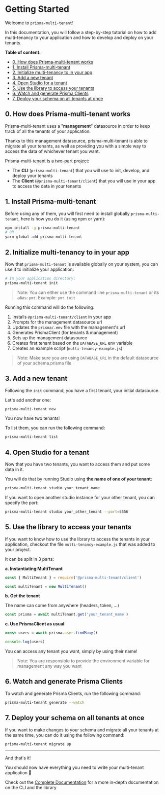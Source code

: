 # Getting Started

Welcome to `prisma-multi-tenant`!

In this documentation, you will follow a step-by-step tutorial on how to add multi-tenancy to your application and how to develop and deploy on your tenants.

**Table of content:**

- [0. How does Prisma-multi-tenant works](#0-how-does-prisma-multi-tenant-works)
- [1. Install Prisma-multi-tenant](#1-install-prisma-multi-tenant)
- [2. Initialize multi-tenancy to in your app](#2-initialize-multi-tenancy-to-in-your-app)
- [3. Add a new tenant](#3-add-a-new-tenant)
- [4. Open Studio for a tenant](#4-open-studio-for-a-tenant)
- [5. Use the library to access your tenants](#5-use-the-library-to-access-your-tenants)
- [6. Watch and generate Prisma Clients](#6-watch-and-generate-prisma-clients)
- [7. Deploy your schema on all tenants at once](#7-deploy-your-schema-on-all-tenants-at-once)

## 0. How does Prisma-multi-tenant works

Prisma-multi-tenant uses a "**management**" datasource in order to keep track of all the tenants of your application.

Thanks to this management datasource, prisma-multi-tenant is able to migrate all your tenants, as well as providing you with a simple way to access the data of whichever tenant you want.

Prisma-multi-tenant is a two-part project:

- The **CLI** (`prisma-multi-tenant`) that you will use to init, develop, and deploy your tenants
- The **Client** (`@prisma-multi-tenant/client`) that you will use in your app to access the data in your tenants

## 1. Install Prisma-multi-tenant

Before using any of them, you will first need to install globally `prisma-multi-tenant`, here is how you do it (using npm or yarn):

```sh
npm install -g prisma-multi-tenant
# OR
yarn global add prisma-multi-tenant
```

## 2. Initialize multi-tenancy to in your app

Now that `prisma-multi-tenant` is available globally on your system, you can use it to initialize your application:

```sh
# In your application directory:
prisma-multi-tenant init
```

> Note: You can either use the command line `prisma-multi-tenant` or its alias: `pmt`. Example: `pmt init`

Running this command will do the following:

1. Installs `@prisma-multi-tenant/client` in your app
2. Prompts for the management datasource url
3. Updates the `prisma/.env` file with the management's url
4. Generates PrismaClient (for tenants & management)
5. Sets up the management datasource
6. Creates first tenant based on the `DATABASE_URL` env variable
7. Creates an example script (`multi-tenancy-example.js`)

> Note: Make sure you are using `DATABASE_URL` in the default datasource of your schema.prisma file

## 3. Add a new tenant

Following the `init` command, you have a first tenant, your initial datasource.

Let's add another one:

```sh
prisma-multi-tenant new
```

You now have two tenants!

To list them, you can run the following command:

```sh
prisma-multi-tenant list
```

## 4. Open Studio for a tenant

Now that you have two tenants, you want to access them and put some data in it.

You will do that by running Studio using **the name of one of your tenant**:

```sh
prisma-multi-tenant studio your_tenant_name
```

If you want to open another studio instance for your other tenant, you can specify the port:

```sh
prisma-multi-tenant studio your_other_tenant --port=5556
```

## 5. Use the library to access your tenants

If you want to know how to use the library to access the tenants in your application, checkout the file `multi-tenancy-example.js` that was added to your project.

It can be split in 3 parts:

**a. Instantiating MultiTenant**

```js
const { MultiTenant } = require('@prisma-multi-tenant/client')

const multiTenant = new MultiTenant()
```

**b. Get the tenant**

The name can come from anywhere (headers, token, ...)

```js
const prisma = await multiTenant.get('your_tenant_name')
```

**c. Use PrismaClient as usual**

```js
const users = await prisma.user.findMany()

console.log(users)
```

You can access any tenant you want, simply by using their name!

> Note: You are responsible to provide the environment variable for management any way you want

## 6. Watch and generate Prisma Clients

To watch and generate Prisma Clients, run the following command:

```sh
prisma-multi-tenant generate --watch
```

## 7. Deploy your schema on all tenants at once

If you want to make changes to your schema and migrate all your tenants at the same time, you can do it using the following command:

```sh
prisma-multi-tenant migrate up
```

---

And that's it!

You should now have everything you need to write your multi-tenant application 🥳

Check out the [Complete Documentation](/docs/Complete_Documentation.md) for a more in-depth documentation on the CLI and the library
